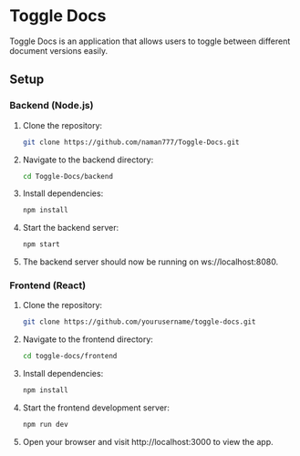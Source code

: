 # Toggle Docs

Toggle Docs is an application that allows users to toggle between different document versions easily.

## Setup

### Backend (Node.js)

1. Clone the repository:

    ```bash
    git clone https://github.com/naman777/Toggle-Docs.git
    ```

2. Navigate to the backend directory:

    ```bash
    cd Toggle-Docs/backend
    ```

3. Install dependencies:

    ```bash
    npm install
    ```

4. Start the backend server:

    ```bash
    npm start
    ```

5. The backend server should now be running on ws://localhost:8080.

### Frontend (React)

1. Clone the repository:

    ```bash
    git clone https://github.com/yourusername/toggle-docs.git
    ```

2. Navigate to the frontend directory:

    ```bash
    cd toggle-docs/frontend
    ```

3. Install dependencies:

    ```bash
    npm install
    ```

4. Start the frontend development server:

    ```bash
    npm run dev
    ```

5. Open your browser and visit http://localhost:3000 to view the app.

